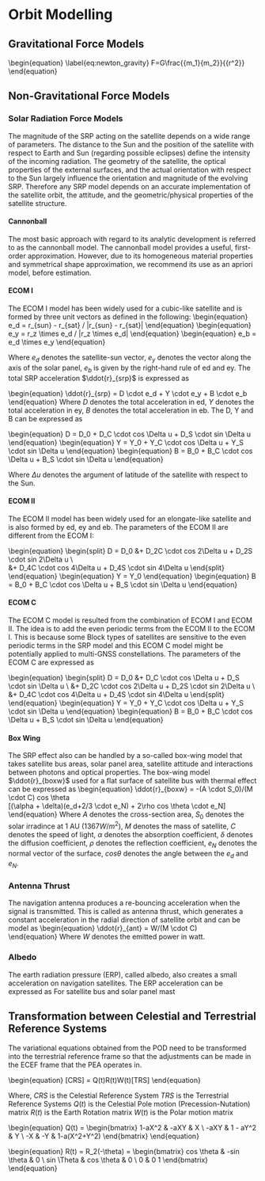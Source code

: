 

# Orbit Modelling

## Gravitational Force Models

\begin{equation}
\label{eq:newton_gravity}
F=G\frac{{m_1}{m_2}}{{r^2}}
\end{equation}

## Non-Gravitational Force Models

### Solar Radiation Force Models
The magnitude of the SRP acting on the satellite depends on a wide range of parameters. 
The distance to the Sun and the position of the satellite with respect to Earth and Sun (regarding possible eclipses) define the intensity of the incoming radiation.
The geometry of the satellite, the optical properties of the external surfaces, and the actual orientation with respect to the Sun largely influence the orientation and magnitude of the evolving SRP. Therefore any SRP model depends on an accurate implementation of the satellite orbit, the attitude, and the geometric/physical properties of the satellite structure.
 
#### Cannonball

The most basic approach with regard to its analytic development is referred to as the cannonball model. The cannonball model provides a useful, first-order approximation. However, due to its homogeneous material properties and symmetrical shape approximation, we recommend its use as an apriori model, before estimation.

#### ECOM I
The ECOM I model has been widely used for a cubic-like satellite and is formed by three unit vectors as defined in the following: 
\begin{equation}
e_d = r_{sun} - r_{sat} / |r_{sun} - r_{sat}|
\end{equation}
\begin{equation}
e_y = r_z \times e_d / |r_z \times e_d|
\end{equation}
\begin{equation}
e_b = e_d \times e_y 
\end{equation}

Where 
$e_d$ denotes the satellite-sun vector,
$e_y$ denotes the vector along the axis of the solar panel, 
$e_b$ is given by the right-hand rule of ed and ey.
The total SRP acceleration $\ddot{r}_{srp}$ is expressed as 

\begin{equation}
\ddot{r}_{srp} = D \cdot e_d + Y \cdot e_y + B \cdot e_b
\end{equation}
Where 
$D$ denotes the total acceleration in ed,
$Y$ denotes the total acceleration in ey, 
$B$ denotes the total acceleration in eb.
The D, Y and B can be expressed as 

\begin{equation}
D = D_0 + D_C \cdot cos \Delta u + D_S \cdot sin \Delta u
\end{equation}
\begin{equation}
Y = Y_0 + Y_C \cdot cos \Delta u + Y_S \cdot sin \Delta u
\end{equation}
\begin{equation}
B = B_0 + B_C \cdot cos \Delta u + B_S \cdot sin \Delta u
\end{equation}

Where
$\Delta u$ denotes the argument of latitude of the satellite with respect to the Sun. 

#### ECOM II
The ECOM II model has been widely used for an elongate-like satellite and is also formed by ed, ey and eb. The parameters of the ECOM II are different from the ECOM I:  

\begin{equation}
\begin{split}
D = D_0 &+ D_2C \cdot cos 2\Delta u + D_2S \cdot sin 2\Delta u \\  
        &+ D_4C \cdot cos 4\Delta u + D_4S \cdot sin 4\Delta u
\end{split}
\end{equation}
\begin{equation}
Y = Y_0 
\end{equation}
\begin{equation}
B = B_0 + B_C \cdot cos \Delta u + B_S \cdot sin \Delta u
\end{equation}

#### ECOM C
The ECOM C model is resulted from the combination of ECOM I and ECOM II. The idea is to add the even periodic terms from the ECOM II to the ECOM I. This is because some Block types of satellites are sensitive to the even periodic terms in the SRP model and this ECOM C model might be potentially applied to multi-GNSS constellations. The parameters of the ECOM C are expressed as   

\begin{equation}
\begin{split}
D = D_0 &+ D_C  \cdot cos  \Delta u + D_S  \cdot sin  \Delta u \\
        &+ D_2C \cdot cos 2\Delta u + D_2S \cdot sin 2\Delta u \\
        &+ D_4C \cdot cos 4\Delta u + D_4S \cdot sin 4\Delta u 
\end{split}
\end{equation}
\begin{equation}
Y = Y_0 + Y_C \cdot cos \Delta u + Y_S \cdot sin \Delta u
\end{equation}
\begin{equation}
B = B_0 + B_C \cdot cos \Delta u + B_S \cdot sin \Delta u
\end{equation}

#### Box Wing
The SRP effect also can be handled by a so-called box-wing model that takes satellite bus areas, solar panel area, satellite attitude and interactions between photons and optical properties. The box-wing model $\ddot{r}_{boxw}$ used for a flat surface of satellite bus with thermal effect can be expressed as
\begin{equation}
\ddot{r}_{boxw} = -(A \cdot S_0)/(M \cdot C) cos \theta  
                   [(\alpha + \delta)(e_d+2/3 \cdot e_N) + 2\rho cos \theta \cdot e_N]  
\end{equation}
Where 
$A$ denotes the cross-section area,
$S_{0}$ denotes the solar irradince at 1 AU $(1367W/m^2)$, 
$M$ denotes the mass of satellite,
$C$ denotes the speed of light,
$\alpha$ denotes the absorption coefficient,
$\delta$ denotes the diffusion coefficient,
$\rho$ denotes the reflection coefficient,
$e_N$ denotes the normal vector of the surface,
$cos \theta$ denotes the angle between the $e_d$ and $e_N$. 

### Antenna Thrust
The navigation antenna produces a re-bouncing acceleration when the signal is transmitted. This is called as antenna thrust, which generates a constant acceleration in the radial direction of satellite orbit and can be model as 
\begin{equation}
\ddot{r}_{ant} = W/(M \cdot C)   
\end{equation}
Where 
$W$ denotes the emitted power in watt.

### Albedo
The earth radiation pressure (ERP), called albedo, also creates a small acceleration on navigation satellites. The ERP acceleration can be expressed as
For satellite bus and solar panel mast

## Transformation between Celestial and Terrestrial Reference Systems

The variational equations obtained from the POD need to be transformed into the terrestrial reference frame so that the adjustments can be made in the ECEF frame that the PEA operates in.

\begin{equation}
    [CRS] = Q(t)R(t)W(t)[TRS]
\end{equation}

Where,
$CRS$ is the Celestial Reference System
$TRS$ is the Terrestrial Reference Systems
$Q(t)$ is the Celestial Pole motion (Precession-Nutation) matrix
$R(t)$ is the Earth Rotation matrix
$W(t)$ is the Polar motion matrix

\begin{equation}
Q(t) = 
\begin{bmatrix} 
1-aX^2  & -aXY     & X \\
 -aXY   & 1 - aY^2 & Y \\
 -X     & -Y       & 1-a(X^2+Y^2) 
\end{bmatrix}
\end{equation}

\begin{equation}
R(t) = R_2(-\theta) = 
\begin{bmatrix}
cos \theta & -sin \theta & 0 \\ 
sin \Theta & cos \theta  & 0 \\
0 & 0 1
\end{bmatrix}
\end{equation}
